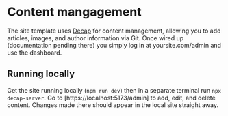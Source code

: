 # Content mangagement

The site template uses [Decap](https://decapcms.org/) for content management, allowing you to add articles, images, and author information via Git. Once wired up (documentation pending there) you simply log in at yoursite.com/admin and use the dashboard.

## Running locally

Get the site running locally (`npm run dev`) then in a separate terminal run `npx decap-server`. Go to [https://localhost:5173/admin] to add, edit, and delete content. Changes made there should appear in the local site straight away.
